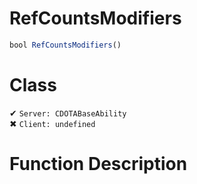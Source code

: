 # RefCountsModifiers
```js
bool RefCountsModifiers()
```
# Class
✔ `Server: CDOTABaseAbility`  
✖ `Client: undefined`  

# Function Description

